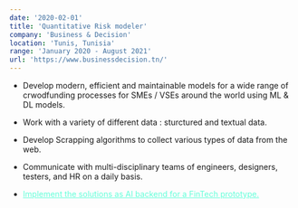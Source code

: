 ```yaml
---
date: '2020-02-01'
title: 'Quantitative Risk modeler'
company: 'Business & Decision'
location: 'Tunis, Tunisia'
range: 'January 2020 - August 2021'
url: 'https://www.businessdecision.tn/'
---
```


- Develop modern, efficient and maintainable models for a wide range of crwodfunding processes for SMEs / VSEs around the world using ML & DL models.
- Work with a variety of different data : sturctured and textual data.
- Develop Scrapping algorithms to collect various types of data from the web.

- Communicate with multi-disciplinary teams of engineers, designers, testers, and HR on a daily basis.

- <span style="color:#64ffda"><u>Implement the solutions as AI backend for a FinTech prototype.</span>
